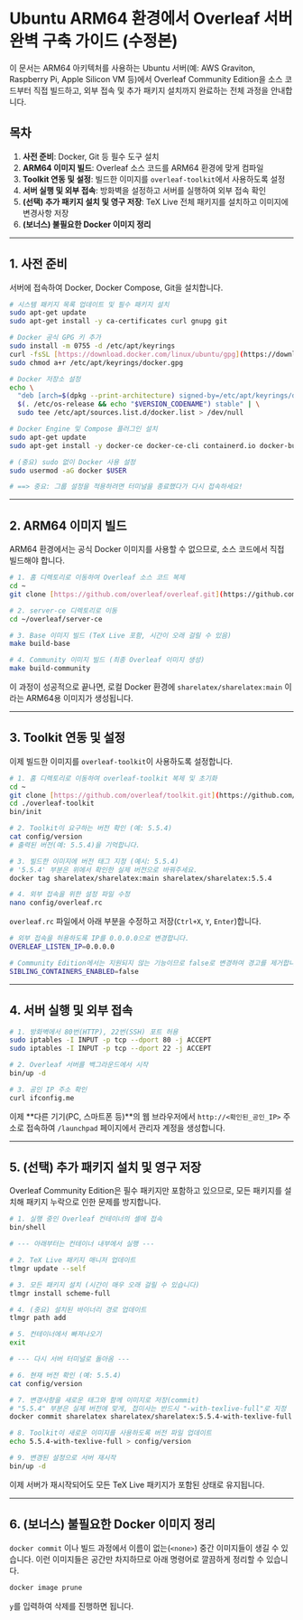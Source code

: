 # Ubuntu ARM64 환경에서 Overleaf 서버 완벽 구축 가이드 (수정본)

이 문서는 ARM64 아키텍처를 사용하는 Ubuntu 서버(예: AWS Graviton, Raspberry Pi, Apple Silicon VM 등)에서 Overleaf Community Edition을 소스 코드부터 직접 빌드하고, 외부 접속 및 추가 패키지 설치까지 완료하는 전체 과정을 안내합니다.

## 목차
1.  **사전 준비**: Docker, Git 등 필수 도구 설치
2.  **ARM64 이미지 빌드**: Overleaf 소스 코드를 ARM64 환경에 맞게 컴파일
3.  **Toolkit 연동 및 설정**: 빌드한 이미지를 `overleaf-toolkit`에서 사용하도록 설정
4.  **서버 실행 및 외부 접속**: 방화벽을 설정하고 서버를 실행하여 외부 접속 확인
5.  **(선택) 추가 패키지 설치 및 영구 저장**: TeX Live 전체 패키지를 설치하고 이미지에 변경사항 저장
6.  **(보너스) 불필요한 Docker 이미지 정리**

---

## 1. 사전 준비

서버에 접속하여 Docker, Docker Compose, Git을 설치합니다.

```bash
# 시스템 패키지 목록 업데이트 및 필수 패키지 설치
sudo apt-get update
sudo apt-get install -y ca-certificates curl gnupg git

# Docker 공식 GPG 키 추가
sudo install -m 0755 -d /etc/apt/keyrings
curl -fsSL [https://download.docker.com/linux/ubuntu/gpg](https://download.docker.com/linux/ubuntu/gpg) | sudo gpg --dearmor -o /etc/apt/keyrings/docker.gpg
sudo chmod a+r /etc/apt/keyrings/docker.gpg

# Docker 저장소 설정
echo \
  "deb [arch=$(dpkg --print-architecture) signed-by=/etc/apt/keyrings/docker.gpg] [https://download.docker.com/linux/ubuntu](https://download.docker.com/linux/ubuntu) \
  $(. /etc/os-release && echo "$VERSION_CODENAME") stable" | \
  sudo tee /etc/apt/sources.list.d/docker.list > /dev/null

# Docker Engine 및 Compose 플러그인 설치
sudo apt-get update
sudo apt-get install -y docker-ce docker-ce-cli containerd.io docker-buildx-plugin docker-compose-plugin

# (중요) sudo 없이 Docker 사용 설정
sudo usermod -aG docker $USER

# ==> 중요: 그룹 설정을 적용하려면 터미널을 종료했다가 다시 접속하세요!
```

---

## 2. ARM64 이미지 빌드

ARM64 환경에서는 공식 Docker 이미지를 사용할 수 없으므로, 소스 코드에서 직접 빌드해야 합니다.

```bash
# 1. 홈 디렉토리로 이동하여 Overleaf 소스 코드 복제
cd ~
git clone [https://github.com/overleaf/overleaf.git](https://github.com/overleaf/overleaf.git)

# 2. server-ce 디렉토리로 이동
cd ~/overleaf/server-ce

# 3. Base 이미지 빌드 (TeX Live 포함, 시간이 오래 걸릴 수 있음)
make build-base

# 4. Community 이미지 빌드 (최종 Overleaf 이미지 생성)
make build-community
```
이 과정이 성공적으로 끝나면, 로컬 Docker 환경에 `sharelatex/sharelatex:main` 이라는 ARM64용 이미지가 생성됩니다.

---

## 3. Toolkit 연동 및 설정

이제 빌드한 이미지를 `overleaf-toolkit`이 사용하도록 설정합니다.

```bash
# 1. 홈 디렉토리로 이동하여 overleaf-toolkit 복제 및 초기화
cd ~
git clone [https://github.com/overleaf/toolkit.git](https://github.com/overleaf/toolkit.git) ./overleaf-toolkit
cd ./overleaf-toolkit
bin/init

# 2. Toolkit이 요구하는 버전 확인 (예: 5.5.4)
cat config/version
# 출력된 버전(예: 5.5.4)을 기억합니다.

# 3. 빌드한 이미지에 버전 태그 지정 (예시: 5.5.4)
# '5.5.4' 부분은 위에서 확인한 실제 버전으로 바꿔주세요.
docker tag sharelatex/sharelatex:main sharelatex/sharelatex:5.5.4

# 4. 외부 접속을 위한 설정 파일 수정
nano config/overleaf.rc
```

`overleaf.rc` 파일에서 아래 부분을 수정하고 저장(`Ctrl+X`, `Y`, `Enter`)합니다.

```bash
# 외부 접속을 허용하도록 IP를 0.0.0.0으로 변경합니다.
OVERLEAF_LISTEN_IP=0.0.0.0

# Community Edition에서는 지원되지 않는 기능이므로 false로 변경하여 경고를 제거합니다.
SIBLING_CONTAINERS_ENABLED=false
```

---

## 4. 서버 실행 및 외부 접속

```bash
# 1. 방화벽에서 80번(HTTP), 22번(SSH) 포트 허용
sudo iptables -I INPUT -p tcp --dport 80 -j ACCEPT
sudo iptables -I INPUT -p tcp --dport 22 -j ACCEPT

# 2. Overleaf 서버를 백그라운드에서 시작
bin/up -d

# 3. 공인 IP 주소 확인
curl ifconfig.me
```

이제 **다른 기기(PC, 스마트폰 등)**의 웹 브라우저에서 `http://<확인된_공인_IP>` 주소로 접속하여 `/launchpad` 페이지에서 관리자 계정을 생성합니다.

---

## 5. (선택) 추가 패키지 설치 및 영구 저장

Overleaf Community Edition은 필수 패키지만 포함하고 있으므로, 모든 패키지를 설치해 패키지 누락으로 인한 문제를 방지합니다.

```bash
# 1. 실행 중인 Overleaf 컨테이너의 셸에 접속
bin/shell

# --- 아래부터는 컨테이너 내부에서 실행 ---

# 2. TeX Live 패키지 매니저 업데이트
tlmgr update --self

# 3. 모든 패키지 설치 (시간이 매우 오래 걸릴 수 있습니다)
tlmgr install scheme-full

# 4. (중요) 설치된 바이너리 경로 업데이트
tlmgr path add

# 5. 컨테이너에서 빠져나오기
exit

# --- 다시 서버 터미널로 돌아옴 ---

# 6. 현재 버전 확인 (예: 5.5.4)
cat config/version

# 7. 변경사항을 새로운 태그와 함께 이미지로 저장(commit)
# "5.5.4" 부분은 실제 버전에 맞게, 접미사는 반드시 "-with-texlive-full"로 지정
docker commit sharelatex sharelatex/sharelatex:5.5.4-with-texlive-full

# 8. Toolkit이 새로운 이미지를 사용하도록 버전 파일 업데이트
echo 5.5.4-with-texlive-full > config/version

# 9. 변경된 설정으로 서버 재시작
bin/up -d
```
이제 서버가 재시작되어도 모든 TeX Live 패키지가 포함된 상태로 유지됩니다.

---

## 6. (보너스) 불필요한 Docker 이미지 정리

`docker commit` 이나 빌드 과정에서 이름이 없는(`<none>`) 중간 이미지들이 생길 수 있습니다. 이런 이미지들은 공간만 차지하므로 아래 명령어로 깔끔하게 정리할 수 있습니다.

```bash
docker image prune
```
`y`를 입력하여 삭제를 진행하면 됩니다.
